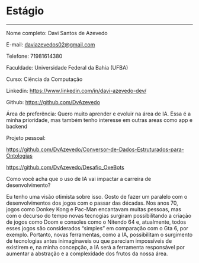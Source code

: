 # Estágio

---

Nome completo: Davi Santos de Azevedo

E-mail: daviazevedos02@gmail.com

Telefone: 71981614380

Faculdade: Universidade Federal da Bahia (UFBA)

Curso: Ciência da Computação

Linkedin: https://www.linkedin.com/in/davi-azevedo-dev/

Github: https://github.com/DvAzevedo

Área de preferência: Quero muito aprender e evoluir na área de IA. Essa é a minha prioridade, mas também tenho interesse em outras areas como app e backend

Projeto pessoal:

 https://github.com/DvAzevedo/Conversor-de-Dados-Estruturados-para-Ontologias

https://github.com/DvAzevedo/Desafio_OxeBots

Como você acha que o uso de IA vai impactar a carreira de desenvolvimento?

Eu tenho uma visão otimista sobre isso. Gosto de fazer um paralelo com o desenvolvimentos dos jogos com o passar das décadas. Nos anos 70, jogos como Donkey Kong e Pac-Man encantavam muitas pessoas, mas com o decurso do tempo novas tecnogias surgiram possibilitando a criação de jogos como Doom e consoles como o Nitendo 64 e, atualmente, todos esses jogos são considerados “simples” em comparação com o Gta 6, por exemplo. Portanto, novas ferramentas, como a IA, possibilitam o surgimento de tecnologias antes inimaginaveis ou que pareciam impossíveis de existirem e, na minha concepção, a IA será a ferramenta responsável por aumentar a abstração e a complexidade dos frutos da nossa área.
